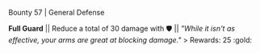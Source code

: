 Bounty 57 | General Defense

**Full Guard** || Reduce a total of 30 damage with :shield: ||
*"While it isn't as effective, your arms are great at blocking
damage."* > Rewards: 25 :gold:

